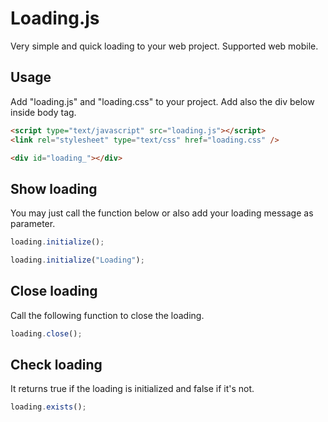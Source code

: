 # Loading.js

Very simple and quick loading to your web project. Supported web mobile.

## Usage

Add "loading.js" and "loading.css" to your project. Add also the div below inside body tag.

```html
<script type="text/javascript" src="loading.js"></script>
<link rel="stylesheet" type="text/css" href="loading.css" />
```

```html
<div id="loading_"></div>
```

## Show loading

You may just call the function below or also add your loading message as parameter.

```javascript
loading.initialize();
```

```javascript
loading.initialize("Loading");
```

## Close loading

Call the following function to close the loading.

```javascript
loading.close();
```

## Check loading

It returns true if the loading is initialized and false if it's not.

```javascript
loading.exists();
```
